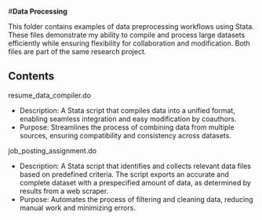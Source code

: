 #**Data Processing**

This folder contains examples of data preprocessing workflows using Stata. These files demonstrate my ability to compile and process large datasets efficiently while ensuring flexibility for collaboration and modification. Both files are part of the same research project.

## **Contents**

resume_data_compiler.do
- Description: A Stata script that compiles data into a unified format, enabling seamless integration and easy modification by coauthors.
- Purpose: Streamlines the process of combining data from multiple sources, ensuring compatibility and consistency across datasets.

  
job_posting_assignment.do
- Description: A Stata script that identifies and collects relevant data files based on predefined criteria. The script exports an accurate and complete dataset with a prespecified amount of data, as determined by results from a web scraper.
- Purpose: Automates the process of filtering and cleaning data, reducing manual work and minimizing errors.

